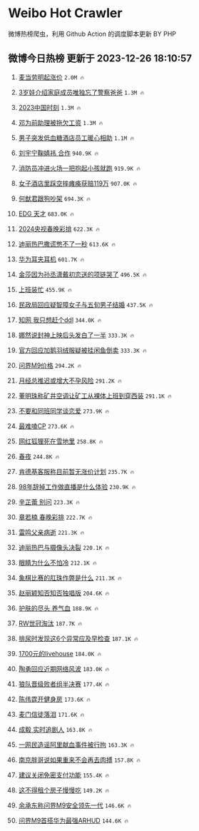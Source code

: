 # Weibo Hot Crawler 



微博热榜爬虫，利用 Github Action 的调度脚本更新 BY PHP 


## 微博今日热榜 更新于 2023-12-26 18:10:57 
1. [麦当劳明起涨价](https://s.weibo.com/weibo?q=%23%E9%BA%A6%E5%BD%93%E5%8A%B3%E6%98%8E%E8%B5%B7%E6%B6%A8%E4%BB%B7%23&t=31&band_rank=1&Refer=top) `2.0M 🔥` 

1. [3岁娃介绍家庭成员唯独忘了警察爸爸](https://s.weibo.com/weibo?q=%233%E5%B2%81%E5%A8%83%E4%BB%8B%E7%BB%8D%E5%AE%B6%E5%BA%AD%E6%88%90%E5%91%98%E5%94%AF%E7%8B%AC%E5%BF%98%E4%BA%86%E8%AD%A6%E5%AF%9F%E7%88%B8%E7%88%B8%23&t=31&band_rank=2&Refer=top) `1.3M 🔥` 

1. [2023中国时刻](https://s.weibo.com/weibo?q=%232023%E4%B8%AD%E5%9B%BD%E6%97%B6%E5%88%BB%23&t=31&band_rank=3&Refer=top) `1.3M 🔥` 

1. [邓为前助理被拖欠工资](https://s.weibo.com/weibo?q=%E9%82%93%E4%B8%BA%E5%89%8D%E5%8A%A9%E7%90%86%E8%A2%AB%E6%8B%96%E6%AC%A0%E5%B7%A5%E8%B5%84&t=31&band_rank=4&Refer=top) `1.3M 🔥` 

1. [男子突发低血糖酒店员工暖心相助](https://s.weibo.com/weibo?q=%23%E7%94%B7%E5%AD%90%E7%AA%81%E5%8F%91%E4%BD%8E%E8%A1%80%E7%B3%96%E9%85%92%E5%BA%97%E5%91%98%E5%B7%A5%E6%9A%96%E5%BF%83%E7%9B%B8%E5%8A%A9%23&t=31&band_rank=5&Refer=top) `1.1M 🔥` 

1. [刘宇宁鞠婧祎 合作](https://s.weibo.com/weibo?q=%E5%88%98%E5%AE%87%E5%AE%81%E9%9E%A0%E5%A9%A7%E7%A5%8E%20%E5%90%88%E4%BD%9C&t=31&band_rank=6&Refer=top) `940.9K 🔥` 

1. [消防员冲进火场一把抱起小孩就跑](https://s.weibo.com/weibo?q=%23%E6%B6%88%E9%98%B2%E5%91%98%E5%86%B2%E8%BF%9B%E7%81%AB%E5%9C%BA%E4%B8%80%E6%8A%8A%E6%8A%B1%E8%B5%B7%E5%B0%8F%E5%AD%A9%E5%B0%B1%E8%B7%91%23&t=31&band_rank=7&Refer=top) `919.9K 🔥` 

1. [女子酒店里踩空摔瘫痪获赔119万](https://s.weibo.com/weibo?q=%23%E5%A5%B3%E5%AD%90%E9%85%92%E5%BA%97%E9%87%8C%E8%B8%A9%E7%A9%BA%E6%91%94%E7%98%AB%E7%97%AA%E8%8E%B7%E8%B5%94119%E4%B8%87%23&t=31&band_rank=8&Refer=top) `907.0K 🔥` 

1. [何猷君跟狗吵架](https://s.weibo.com/weibo?q=%E4%BD%95%E7%8C%B7%E5%90%9B%E8%B7%9F%E7%8B%97%E5%90%B5%E6%9E%B6&t=31&band_rank=9&Refer=top) `694.3K 🔥` 

1. [EDG 天才](https://s.weibo.com/weibo?q=EDG%20%E5%A4%A9%E6%89%8D&t=31&band_rank=10&Refer=top) `683.0K 🔥` 

1. [2024央视春晚彩排](https://s.weibo.com/weibo?q=%232024%E5%A4%AE%E8%A7%86%E6%98%A5%E6%99%9A%E5%BD%A9%E6%8E%92%23&t=31&band_rank=11&Refer=top) `622.3K 🔥` 

1. [迪丽热巴撒谎憋不了一秒](https://s.weibo.com/weibo?q=%23%E8%BF%AA%E4%B8%BD%E7%83%AD%E5%B7%B4%E6%92%92%E8%B0%8E%E6%86%8B%E4%B8%8D%E4%BA%86%E4%B8%80%E7%A7%92%23&t=31&band_rank=12&Refer=top) `613.6K 🔥` 

1. [华为耳夹耳机](https://s.weibo.com/weibo?q=%23%E5%8D%8E%E4%B8%BA%E8%80%B3%E5%A4%B9%E8%80%B3%E6%9C%BA%23&t=31&band_rank=13&Refer=top) `601.7K 🔥` 

1. [金莎因为孙丞潇戴初恋送的项链哭了](https://s.weibo.com/weibo?q=%23%E9%87%91%E8%8E%8E%E5%9B%A0%E4%B8%BA%E5%AD%99%E4%B8%9E%E6%BD%87%E6%88%B4%E5%88%9D%E6%81%8B%E9%80%81%E7%9A%84%E9%A1%B9%E9%93%BE%E5%93%AD%E4%BA%86%23&t=31&band_rank=14&Refer=top) `496.5K 🔥` 

1. [上班装忙](https://s.weibo.com/weibo?q=%E4%B8%8A%E7%8F%AD%E8%A3%85%E5%BF%99&t=31&band_rank=15&Refer=top) `455.9K 🔥` 

1. [民政局回应疑智障女子与五旬男子结婚](https://s.weibo.com/weibo?q=%23%E6%B0%91%E6%94%BF%E5%B1%80%E5%9B%9E%E5%BA%94%E7%96%91%E6%99%BA%E9%9A%9C%E5%A5%B3%E5%AD%90%E4%B8%8E%E4%BA%94%E6%97%AC%E7%94%B7%E5%AD%90%E7%BB%93%E5%A9%9A%23&t=31&band_rank=16&Refer=top) `437.5K 🔥` 

1. [知网 我只想赶个ddl](https://s.weibo.com/weibo?q=%E7%9F%A5%E7%BD%91%20%E6%88%91%E5%8F%AA%E6%83%B3%E8%B5%B6%E4%B8%AAddl&t=31&band_rank=17&Refer=top) `344.0K 🔥` 

1. [娜然说封神上映后头发白了一半](https://s.weibo.com/weibo?q=%23%E5%A8%9C%E7%84%B6%E8%AF%B4%E5%B0%81%E7%A5%9E%E4%B8%8A%E6%98%A0%E5%90%8E%E5%A4%B4%E5%8F%91%E7%99%BD%E4%BA%86%E4%B8%80%E5%8D%8A%23&t=31&band_rank=18&Refer=top) `333.3K 🔥` 

1. [官方回应加鹅羽绒服疑被挂闲鱼倒卖](https://s.weibo.com/weibo?q=%23%E5%AE%98%E6%96%B9%E5%9B%9E%E5%BA%94%E5%8A%A0%E9%B9%85%E7%BE%BD%E7%BB%92%E6%9C%8D%E7%96%91%E8%A2%AB%E6%8C%82%E9%97%B2%E9%B1%BC%E5%80%92%E5%8D%96%23&t=31&band_rank=19&Refer=top) `333.3K 🔥` 

1. [问界M9价格](https://s.weibo.com/weibo?q=%23%E9%97%AE%E7%95%8CM9%E4%BB%B7%E6%A0%BC%23&t=31&band_rank=20&Refer=top) `294.2K 🔥` 

1. [月经总推迟或增大不孕风险](https://s.weibo.com/weibo?q=%23%E6%9C%88%E7%BB%8F%E6%80%BB%E6%8E%A8%E8%BF%9F%E6%88%96%E5%A2%9E%E5%A4%A7%E4%B8%8D%E5%AD%95%E9%A3%8E%E9%99%A9%23&t=31&band_rank=21&Refer=top) `291.2K 🔥` 

1. [董明珠称矿井空调让矿工从裸体上班到穿西装](https://s.weibo.com/weibo?q=%23%E8%91%A3%E6%98%8E%E7%8F%A0%E7%A7%B0%E7%9F%BF%E4%BA%95%E7%A9%BA%E8%B0%83%E8%AE%A9%E7%9F%BF%E5%B7%A5%E4%BB%8E%E8%A3%B8%E4%BD%93%E4%B8%8A%E7%8F%AD%E5%88%B0%E7%A9%BF%E8%A5%BF%E8%A3%85%23&t=31&band_rank=22&Refer=top) `291.1K 🔥` 

1. [不要和同班同学谈恋爱](https://s.weibo.com/weibo?q=%E4%B8%8D%E8%A6%81%E5%92%8C%E5%90%8C%E7%8F%AD%E5%90%8C%E5%AD%A6%E8%B0%88%E6%81%8B%E7%88%B1&t=31&band_rank=23&Refer=top) `273.9K 🔥` 

1. [最难嗑CP](https://s.weibo.com/weibo?q=%23%E6%9C%80%E9%9A%BE%E5%97%91CP%23&t=31&band_rank=24&Refer=top) `273.6K 🔥` 

1. [网红狐狸死在雪地里](https://s.weibo.com/weibo?q=%23%E7%BD%91%E7%BA%A2%E7%8B%90%E7%8B%B8%E6%AD%BB%E5%9C%A8%E9%9B%AA%E5%9C%B0%E9%87%8C%23&t=31&band_rank=25&Refer=top) `258.8K 🔥` 

1. [春夜](https://s.weibo.com/weibo?q=%E6%98%A5%E5%A4%9C&t=31&band_rank=26&Refer=top) `244.8K 🔥` 

1. [肯德基客服称目前暂无涨价计划](https://s.weibo.com/weibo?q=%23%E8%82%AF%E5%BE%B7%E5%9F%BA%E5%AE%A2%E6%9C%8D%E7%A7%B0%E7%9B%AE%E5%89%8D%E6%9A%82%E6%97%A0%E6%B6%A8%E4%BB%B7%E8%AE%A1%E5%88%92%23&t=31&band_rank=27&Refer=top) `235.7K 🔥` 

1. [98年辞掉工作做直播是什么体验](https://s.weibo.com/weibo?q=%2398%E5%B9%B4%E8%BE%9E%E6%8E%89%E5%B7%A5%E4%BD%9C%E5%81%9A%E7%9B%B4%E6%92%AD%E6%98%AF%E4%BB%80%E4%B9%88%E4%BD%93%E9%AA%8C%23&t=31&band_rank=28&Refer=top) `230.9K 🔥` 

1. [辛芷蕾 别问](https://s.weibo.com/weibo?q=%E8%BE%9B%E8%8A%B7%E8%95%BE%20%E5%88%AB%E9%97%AE&t=31&band_rank=29&Refer=top) `223.3K 🔥` 

1. [章若楠 春晚彩排](https://s.weibo.com/weibo?q=%E7%AB%A0%E8%8B%A5%E6%A5%A0%20%E6%98%A5%E6%99%9A%E5%BD%A9%E6%8E%92&t=31&band_rank=30&Refer=top) `222.7K 🔥` 

1. [雷鸣父亲病逝](https://s.weibo.com/weibo?q=%E9%9B%B7%E9%B8%A3%E7%88%B6%E4%BA%B2%E7%97%85%E9%80%9D&t=31&band_rank=31&Refer=top) `221.3K 🔥` 

1. [迪丽热巴与摄像头决裂](https://s.weibo.com/weibo?q=%23%E8%BF%AA%E4%B8%BD%E7%83%AD%E5%B7%B4%E4%B8%8E%E6%91%84%E5%83%8F%E5%A4%B4%E5%86%B3%E8%A3%82%23&t=31&band_rank=32&Refer=top) `220.1K 🔥` 

1. [眼睛为什么不怕冷](https://s.weibo.com/weibo?q=%E7%9C%BC%E7%9D%9B%E4%B8%BA%E4%BB%80%E4%B9%88%E4%B8%8D%E6%80%95%E5%86%B7&t=31&band_rank=33&Refer=top) `212.1K 🔥` 

1. [象棋比赛的肛珠作弊是什么](https://s.weibo.com/weibo?q=%23%E8%B1%A1%E6%A3%8B%E6%AF%94%E8%B5%9B%E7%9A%84%E8%82%9B%E7%8F%A0%E4%BD%9C%E5%BC%8A%E6%98%AF%E4%BB%80%E4%B9%88%23&t=31&band_rank=34&Refer=top) `211.3K 🔥` 

1. [赵丽颖知否知否独唱版](https://s.weibo.com/weibo?q=%23%E8%B5%B5%E4%B8%BD%E9%A2%96%E7%9F%A5%E5%90%A6%E7%9F%A5%E5%90%A6%E7%8B%AC%E5%94%B1%E7%89%88%23&t=31&band_rank=35&Refer=top) `204.6K 🔥` 

1. [护肤的尽头 养气血](https://s.weibo.com/weibo?q=%E6%8A%A4%E8%82%A4%E7%9A%84%E5%B0%BD%E5%A4%B4%20%E5%85%BB%E6%B0%94%E8%A1%80&t=31&band_rank=36&Refer=top) `188.9K 🔥` 

1. [RW世冠淘汰](https://s.weibo.com/weibo?q=%23RW%E4%B8%96%E5%86%A0%E6%B7%98%E6%B1%B0%23&t=31&band_rank=37&Refer=top) `187.7K 🔥` 

1. [排尿时发现这6个异常应及早检查](https://s.weibo.com/weibo?q=%23%E6%8E%92%E5%B0%BF%E6%97%B6%E5%8F%91%E7%8E%B0%E8%BF%996%E4%B8%AA%E5%BC%82%E5%B8%B8%E5%BA%94%E5%8F%8A%E6%97%A9%E6%A3%80%E6%9F%A5%23&t=31&band_rank=38&Refer=top) `187.1K 🔥` 

1. [1700元的livehouse](https://s.weibo.com/weibo?q=1700%E5%85%83%E7%9A%84livehouse&t=31&band_rank=39&Refer=top) `184.0K 🔥` 

1. [陶勇回应近期网络风波](https://s.weibo.com/weibo?q=%23%E9%99%B6%E5%8B%87%E5%9B%9E%E5%BA%94%E8%BF%91%E6%9C%9F%E7%BD%91%E7%BB%9C%E9%A3%8E%E6%B3%A2%23&t=31&band_rank=40&Refer=top) `183.0K 🔥` 

1. [狼队晋级败者组半决赛](https://s.weibo.com/weibo?q=%23%E7%8B%BC%E9%98%9F%E6%99%8B%E7%BA%A7%E8%B4%A5%E8%80%85%E7%BB%84%E5%8D%8A%E5%86%B3%E8%B5%9B%23&t=31&band_rank=41&Refer=top) `177.4K 🔥` 

1. [陈伟霆开健身房](https://s.weibo.com/weibo?q=%23%E9%99%88%E4%BC%9F%E9%9C%86%E5%BC%80%E5%81%A5%E8%BA%AB%E6%88%BF%23&t=31&band_rank=42&Refer=top) `173.6K 🔥` 

1. [麦门信徒落泪](https://s.weibo.com/weibo?q=%E9%BA%A6%E9%97%A8%E4%BF%A1%E5%BE%92%E8%90%BD%E6%B3%AA&t=31&band_rank=43&Refer=top) `171.6K 🔥` 

1. [成毅 实时追剧人](https://s.weibo.com/weibo?q=%E6%88%90%E6%AF%85%20%E5%AE%9E%E6%97%B6%E8%BF%BD%E5%89%A7%E4%BA%BA&t=31&band_rank=44&Refer=top) `163.8K 🔥` 

1. [一网民造谣阿里献血事件被行拘](https://s.weibo.com/weibo?q=%23%E4%B8%80%E7%BD%91%E6%B0%91%E9%80%A0%E8%B0%A3%E9%98%BF%E9%87%8C%E7%8C%AE%E8%A1%80%E4%BA%8B%E4%BB%B6%E8%A2%AB%E8%A1%8C%E6%8B%98%23&t=31&band_rank=45&Refer=top) `163.3K 🔥` 

1. [南京胖哥说如果重来不会再去肉搏](https://s.weibo.com/weibo?q=%23%E5%8D%97%E4%BA%AC%E8%83%96%E5%93%A5%E8%AF%B4%E5%A6%82%E6%9E%9C%E9%87%8D%E6%9D%A5%E4%B8%8D%E4%BC%9A%E5%86%8D%E5%8E%BB%E8%82%89%E6%90%8F%23&t=31&band_rank=46&Refer=top) `157.8K 🔥` 

1. [建议关闭免密支付功能](https://s.weibo.com/weibo?q=%23%E5%BB%BA%E8%AE%AE%E5%85%B3%E9%97%AD%E5%85%8D%E5%AF%86%E6%94%AF%E4%BB%98%E5%8A%9F%E8%83%BD%23&t=31&band_rank=47&Refer=top) `155.4K 🔥` 

1. [这不得租个房子慢慢吃](https://s.weibo.com/weibo?q=%E8%BF%99%E4%B8%8D%E5%BE%97%E7%A7%9F%E4%B8%AA%E6%88%BF%E5%AD%90%E6%85%A2%E6%85%A2%E5%90%83&t=31&band_rank=48&Refer=top) `149.2K 🔥` 

1. [余承东称问界M9安全领先一代](https://s.weibo.com/weibo?q=%23%E4%BD%99%E6%89%BF%E4%B8%9C%E7%A7%B0%E9%97%AE%E7%95%8CM9%E5%AE%89%E5%85%A8%E9%A2%86%E5%85%88%E4%B8%80%E4%BB%A3%23&t=31&band_rank=49&Refer=top) `146.6K 🔥` 

1. [问界M9首搭华为最强ARHUD](https://s.weibo.com/weibo?q=%23%E9%97%AE%E7%95%8CM9%E9%A6%96%E6%90%AD%E5%8D%8E%E4%B8%BA%E6%9C%80%E5%BC%BAARHUD%23&t=31&band_rank=50&Refer=top) `144.6K 🔥` 

